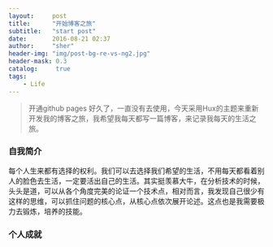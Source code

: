 ```yaml
---
layout:		post
title:		"开始博客之旅"
subtitle:	"start post"
date:		2016-08-21 02:37
author:		"sher"
header-img:	"img/post-bg-re-vs-ng2.jpg"
header-mask: 0.3
catalog:	 true
tags: 
	- Life
---
```


> 开通github pages 好久了，一直没有去使用，今天采用Hux的主题来重新开发我的博客之旅，我希望我每天都写一篇博客，来记录我每天的生活之旅。

### 自我简介

  每个人生来都有选择的权利。我们可以去选择我们希望的生活，不用每天都看着别人的脸色去生活，一定要活出自己的生活。其实挺羡慕大牛，在分析技术的时候，头头是道，可以从各个角度完美的论证一个技术点，相对而言，我发现自己很少有这样的思维，可以抓住问题的核心点，从核心点依次展开论述。这点也是我需要极力去锻炼，培养的技能。

### 个人成就


